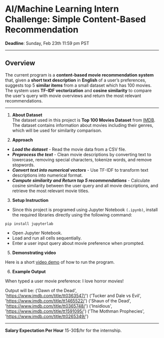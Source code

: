 # AI/Machine Learning Intern Challenge: Simple Content-Based Recommendation

**Deadline**: Sunday, Feb 23th 11:59 pm PST

---

## Overview

The current program is a **content-based movie recommendation system** that, given a **short text description** in **English** of a user’s preferences, suggests top 5 **similar items** from a small dataset which has 100 movies. The system uses **TF-IDF vectorization** and **cosine similarity** to compare the user's query with movie overviews and return the most relevant recommendations.

---

1. **About Dataset**  
The dataset used in this project is **Top 100 Movies Dataset** from [IMDB](https://www.imdb.com/list/ls053251213/). The dataset contains information about movies including their genres, which will be used for similarity comparison.

2. **Approach**  
- ***Load the dataset*** - Read the movie data from a CSV file.
- ***Preprocess the text*** - Clean movie descriptions by converting text to lowercase, removing special characters, tokenize words, and remove stopwords.
- ***Convert text into numerical vectors*** - Use TF-IDF to transform text descriptions into numerical format.
- ***Compute similarity and Return top 5 recommendations*** - Calculate cosine similarity between the user query and all movie descriptions, and retrieve the most relevant movie titles.

3. **Setup Instruction**  
- Since this project is programed using Jupyter Notebook ```(.ipynb)```, install the required libraries directly using the following command:

```pip install jupyterlab```

- Open Jupyter Notebook.
- Load and run all cells sequentially.
- Enter a user input query about movie preference when prompted.

5. **Demonstrating video** 

Here is a short [video demo](https://youtu.be/0F_FnaNtMWQ) of how to run the program. 

6. **Example Output**

When typed a user movie preference:  I love horror movies! 

Output will be: 
('Dawn of the Dead', 'https://www.imdb.com/title/tt0363547/')
('Tucker and Dale vs Evil', 'https://www.imdb.com/title/tt1465522/')
('Shaun of the Dead', 'https://www.imdb.com/title/tt0365748/')
('Insidious', 'https://www.imdb.com/title/tt1591095/')
('The Mothman Prophecies', 'https://www.imdb.com/title/tt0265349/')

---
**Salary Expectation Per Hour**
15-30$/hr for the internship.

